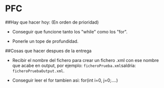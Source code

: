 PFC
===

##Hay que hacer hoy: (En orden de prioridad)

 - Conseguir que funcione tanto los "while" como los "for".

 - Ponerle un tope de profundidad.

##Cosas que hacer despues de la entrega
 
 - Recibir el nombre del fichero para crear un fichero .xml con ese nombre que acabe en output, por ejemplo: `ficheroPrueba.xml`saldría: `ficheroPruebaOutput.xml`.

 - Conseguir leer el for tambien asi: for(int i=0, j=0;....)